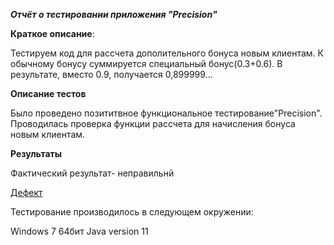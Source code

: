 ***Отчёт о тестировании приложения "Precision"***

**Краткое описание**:

Тестируем код для рассчета дополительного бонуса новым клиентам. К обычному бонусу суммируется специальный бонус(0.3+0.6). В результате, вместо 0.9, получается 0,899999...

**Описание тестов**

Было проведено позититвное функциональное тестирование"Precision". Проводилась проверка функции рассчета для начисления бонуса новым клиентам.

**Результаты**

Фактический результат- неправильнй

[Дефект](https://github.com/ILiaBer/JTask2.2/issues/1)

Тестирование производилось в следующем окружении:

Windows 7 64бит
Java version 11
